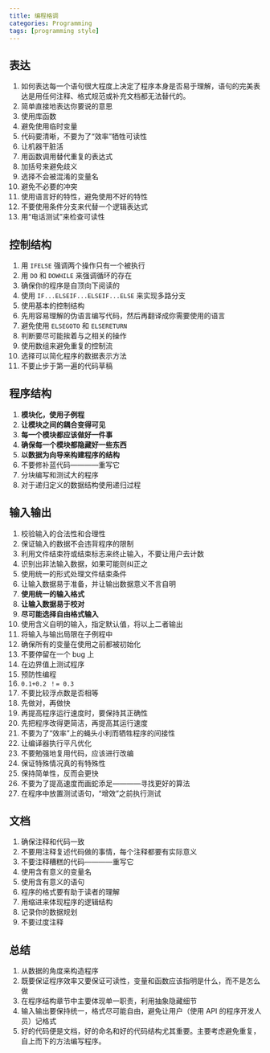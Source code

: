 ```yaml
---
title: 编程格调
categories: Programming
tags: [programming style]
---
```


## 表达

1. 如何表达每一个语句很大程度上决定了程序本身是否易于理解，语句的完美表达是用任何注释、格式规范或补充文档都无法替代的。
2. 简单直接地表达你要说的意思
3. 使用库函数
4. 避免使用临时变量
5. 代码要清晰，不要为了“效率”牺牲可读性
6. 让机器干脏活
7. 用函数调用替代重复的表达式
8. 加括号来避免歧义
9. 选择不会被混淆的变量名
10. 避免不必要的冲突
11. 使用语言好的特性，避免使用不好的特性
12. 不要使用条件分支来代替一个逻辑表达式
13. 用“电话测试”来检查可读性

## 控制结构

1. 用 `IFELSE` 强调两个操作只有一个被执行
2. 用 `DO` 和 `DOWHILE` 来强调循环的存在
3. 确保你的程序是自顶向下阅读的
4. 使用 `IF...ELSEIF...ELSEIF...ELSE` 来实现多路分支
5. 使用基本的控制结构
6. 先用容易理解的伪语言编写代码，然后再翻译成你需要使用的语言
1. 避免使用 `ELSEGOTO` 和 `ELSERETURN`
2. 判断要尽可能挨着与之相关的操作
3. 使用数组来避免重复的控制流
4. 选择可以简化程序的数据表示方法
5. 不要止步于第一遍的代码草稿

## 程序结构

1. **模块化，使用子例程**
2. **让模块之间的耦合变得可见**
3. **每一个模块都应该做好一件事**
4. **确保每一个模块都隐藏好一些东西**
5. **以数据为向导来构建程序的结构**
6. 不要修补蓝代码————重写它
7. 分块编写和测试大的程序
8. 对于递归定义的数据结构使用递归过程

## 输入输出

1. 校验输入的合法性和合理性
2. 保证输入的数据不会违背程序的限制
3. 利用文件结束符或结束标志来终止输入，不要让用户去计数
4. 识别出非法输入数据，如果可能则纠正之
5. 使用统一的形式处理文件结束条件
6. 让输入数据易于准备，并让输出数据意义不言自明
7. **使用统一的输入格式**
8. **让输入数据易于校对**
9. **尽可能选择自由格式输入**
10. 使用含义自明的输入，指定默认值，将以上二者输出
11. 将输入与输出局限在子例程中
12. 确保所有的变量在使用之前都被初始化
13. 不要停留在一个 bug 上
14. 在边界值上测试程序
15. 预防性编程
16. `0.1+0.2 ！= 0.3`
17. 不要比较浮点数是否相等
18. 先做对，再做快
19. 再提高程序运行速度时，要保持其正确性
20. 先把程序改得更简洁，再提高其运行速度
21. 不要为了“效率”上的蝇头小利而牺牲程序的间接性
22. 让编译器执行平凡优化
23. 不要勉强地复用代码，应该进行改编
24. 保证特殊情况真的有特殊性
25. 保持简单性，反而会更快
26. 不要为了提高速度而画蛇添足————寻找更好的算法
27. 在程序中放置测试语句，“增效”之前执行测试

## 文档

1. 确保注释和代码一致
2. 不要用注释复述代码做的事情，每个注释都要有实际意义
3. 不要注释糟糕的代码————重写它
4. 使用含有意义的变量名
5. 使用含有意义的语句
6. 程序的格式要有助于读者的理解
7. 用缩进来体现程序的逻辑结构
8. 记录你的数据规划
9. 不要过度注释

## 总结

1. 从数据的角度来构造程序
2. 既要保证程序效率又要保证可读性，变量和函数应该指明是什么，而不是怎么做
3. 在程序结构章节中主要体现单一职责，利用抽象隐藏细节
4. 输入输出要保持统一，格式尽可能自由，避免让用户（使用 API 的程序开发人员）记格式
5. 好的代码便是文档，好的命名和好的代码结构尤其重要。主要考虑避免重复，自上而下的方法编写程序。
